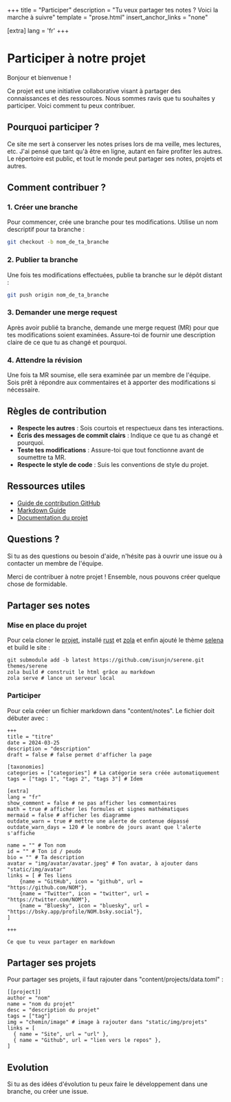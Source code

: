 +++
title = "Participer"
description = "Tu veux partager tes notes ? Voici la marche à suivre"
template = "prose.html"
insert_anchor_links = "none"

[extra]
lang = 'fr'
+++

# Participer à notre projet

Bonjour et bienvenue !

Ce projet est une initiative collaborative visant à partager des connaissances et des ressources. Nous sommes ravis que tu souhaites y participer. Voici comment tu peux contribuer.

## Pourquoi participer ?

Ce site me sert à conserver les notes prises lors de ma veille, mes lectures, etc. J'ai pensé que tant qu'à être en ligne, autant en faire profiter les autres. Le répertoire est public, et tout le monde peut partager ses notes, projets et autres.

## Comment contribuer ?

### 1. Créer une branche

Pour commencer, crée une branche pour tes modifications. Utilise un nom descriptif pour ta branche :

```bash
git checkout -b nom_de_ta_branche
```

### 2. Publier ta branche

Une fois tes modifications effectuées, publie ta branche sur le dépôt distant :

```bash
git push origin nom_de_ta_branche
```

### 3. Demander une merge request

Après avoir publié ta branche, demande une merge request (MR) pour que tes modifications soient examinées. Assure-toi de fournir une description claire de ce que tu as changé et pourquoi.

### 4. Attendre la révision

Une fois ta MR soumise, elle sera examinée par un membre de l'équipe. Sois prêt à répondre aux commentaires et à apporter des modifications si nécessaire.

## Règles de contribution

- **Respecte les autres** : Sois courtois et respectueux dans tes interactions.
- **Écris des messages de commit clairs** : Indique ce que tu as changé et pourquoi.
- **Teste tes modifications** : Assure-toi que tout fonctionne avant de soumettre ta MR.
- **Respecte le style de code** : Suis les conventions de style du projet.

## Ressources utiles

- [Guide de contribution GitHub](https://docs.github.com/en/get-started/quickstart)
- [Markdown Guide](https://www.markdownguide.org/)
- [Documentation du projet](lien_vers_la_documentation)

## Questions ?

Si tu as des questions ou besoin d'aide, n'hésite pas à ouvrir une issue ou à contacter un membre de l'équipe.

Merci de contribuer à notre projet ! Ensemble, nous pouvons créer quelque chose de formidable.

## Partager ses notes

### Mise en place du projet

Pour cela cloner le [projet](https://github.com/drkaine/darkaine), installé [rust](https://www.rust-lang.org/fr/tools/install) et [zola](https://www.getzola.org/documentation/getting-started/installation/) et enfin ajouté le thème [selena](https://github.com/isunjn/serene/blob/latest/USAGE.md) et build le site :
```
git submodule add -b latest https://github.com/isunjn/serene.git themes/serene
zola build # construit le html grâce au markdown
zola serve # lance un serveur local
```

### Participer

Pour cela créer un fichier markdown dans "content/notes". Le fichier doit débuter avec :
```
+++
title = "titre"
date = 2024-03-25
description = "description"
draft = false # false permet d'afficher la page

[taxonomies]
categories = ["categories"] # La catégorie sera créée automatiquement
tags = ["tags 1", "tags 2", "tags 3"] # Idem

[extra]
lang = "fr"
show_comment = false # ne pas afficher les commentaires
math = true # afficher les formules et signes mathématiques
mermaid = false # afficher les diagramme
outdate_warn = true # mettre une alerte de contenue dépassé
outdate_warn_days = 120 # le nombre de jours avant que l'alerte s'affiche

name = "" # Ton nom
id = "" # Ton id / peudo
bio = "" # Ta description
avatar = "img/avatar/avatar.jpeg" # Ton avatar, à ajouter dans "static/img/avatar"
links = [ # Tes liens
    {name = "GitHub", icon = "github", url = "https://github.com/NOM"},
    {name = "Twitter", icon = "twitter", url = "https://twitter.com/NOM"},
    {name = "Bluesky", icon = "bluesky", url = "https://bsky.app/profile/NOM.bsky.social"},
]

+++

Ce que tu veux partager en markdown
```

## Partager ses projets

Pour partager ses projets, il faut rajouter dans "content/projects/data.toml" :
```
[[project]]
author = "nom"
name = "nom du projet"
desc = "description du projet"
tags = ["tag"]
img = "chemin/image" # image à rajouter dans "static/img/projets"
links = [
  { name = "Site", url = "url" },
  { name = "Github", url = "lien vers le repos" },
]
```
## Evolution

Si tu as des idées d'évolution tu peux faire le développement dans une branche, ou créer une issue.